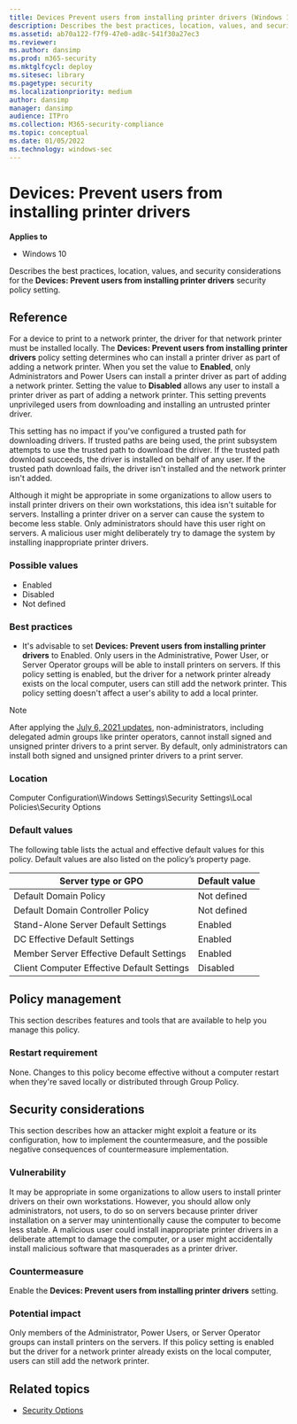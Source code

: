 ```yaml
---
title: Devices Prevent users from installing printer drivers (Windows 10)
description: Describes the best practices, location, values, and security considerations for the Devices Prevent users from installing printer drivers security policy setting.
ms.assetid: ab70a122-f7f9-47e0-ad8c-541f30a27ec3
ms.reviewer: 
ms.author: dansimp
ms.prod: m365-security
ms.mktglfcycl: deploy
ms.sitesec: library
ms.pagetype: security
ms.localizationpriority: medium
author: dansimp
manager: dansimp
audience: ITPro
ms.collection: M365-security-compliance
ms.topic: conceptual
ms.date: 01/05/2022
ms.technology: windows-sec
---
```


# Devices: Prevent users from installing printer drivers

**Applies to**
-   Windows 10

Describes the best practices, location, values, and security considerations for the **Devices: Prevent users from installing printer drivers** security policy setting.

## Reference

For a device to print to a network printer, the driver for that network printer must be installed locally. The **Devices: Prevent users from installing printer drivers** policy setting determines who can install a printer driver as part of adding a network printer. When you set the value to **Enabled**, only Administrators and Power Users can install a printer driver as part of adding a network printer. Setting the value to **Disabled** allows any user to install a printer driver as part of adding a network printer. This setting prevents unprivileged users from downloading and installing an untrusted printer driver.

This setting has no impact if you've configured a trusted path for downloading drivers. If trusted paths are being used, the print subsystem attempts to use the trusted path to download the driver. If the trusted path download succeeds, the driver is installed on behalf of any user. If the trusted path download fails, the driver isn't installed and the network printer isn't added.

Although it might be appropriate in some organizations to allow users to install printer drivers on their own workstations, this idea isn't suitable for servers. Installing a printer driver on a server can cause the system to become less stable. Only administrators should have this user right on servers. A malicious user might deliberately try to damage the system by installing inappropriate printer drivers.

### Possible values

-   Enabled
-   Disabled
-   Not defined

### Best practices

-   It's advisable to set **Devices: Prevent users from installing printer drivers** to Enabled. Only users in the Administrative, Power User, or Server Operator groups will be able to install printers on servers. If this policy setting is enabled, but the driver for a network printer already exists on the local computer, users can still add the network printer. This policy setting doesn't affect a user's ability to add a local printer.

> [!NOTE]
> After applying the [July 6, 2021 updates](https://support.microsoft.com/topic/kb5005010-restricting-installation-of-new-printer-drivers-after-applying-the-july-6-2021-updates-31b91c02-05bc-4ada-a7ea-183b129578a7), non-administrators, including delegated admin groups like printer operators, cannot install signed and unsigned printer drivers to a print server. By default, only administrators can install both signed and unsigned printer drivers to a print server. 

### Location

Computer Configuration\\Windows Settings\\Security Settings\\Local Policies\\Security Options

### Default values

The following table lists the actual and effective default values for this policy. Default values are also listed on the policy’s property page.

Server type or GPO | Default value |
| - | - |
| Default Domain Policy | Not defined| 
| Default Domain Controller Policy | Not defined| 
| Stand-Alone Server Default Settings | Enabled| 
| DC Effective Default Settings | Enabled| 
| Member Server Effective Default Settings | Enabled| 
| Client Computer Effective Default Settings | Disabled| 
 
## Policy management

This section describes features and tools that are available to help you manage this policy.

### Restart requirement

None. Changes to this policy become effective without a computer restart when they're saved locally or distributed through Group Policy.

## Security considerations

This section describes how an attacker might exploit a feature or its configuration, how to implement the countermeasure, and the possible negative consequences of countermeasure implementation.

### Vulnerability

It may be appropriate in some organizations to allow users to install printer drivers on their own workstations. However, you should allow only administrators, not users, to do so on servers because printer driver installation on a server may unintentionally cause the computer to become less 
stable. A malicious user could install inappropriate printer drivers in a deliberate attempt to damage the computer, or a user might accidentally install malicious software that masquerades as a printer driver.

### Countermeasure

Enable the **Devices: Prevent users from installing printer drivers** setting.

### Potential impact

Only members of the Administrator, Power Users, or Server Operator groups can install printers on the servers. If this policy setting is enabled but the driver for a network printer already exists on the local computer, users can still add the network printer.

## Related topics

- [Security Options](security-options.md)
